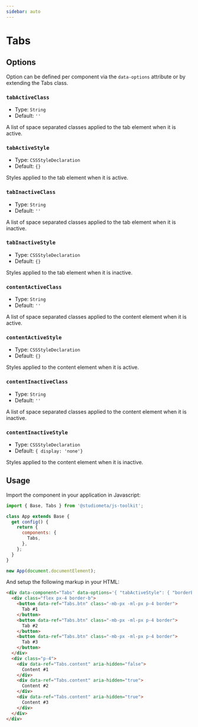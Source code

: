 ```yaml
---
sidebar: auto
---
```


# Tabs

## Options

Option can be defined per component via the `data-options` attribute or by extending the Tabs class.

### `tabActiveClass`

- Type: `String`
- Default: `''`

A list of space separated classes applied to the tab element when it is active.

### `tabActiveStyle`

- Type: `CSSStyleDeclaration`
- Default: `{}`

Styles applied to the tab element when it is active.

### `tabInactiveClass`

- Type: `String`
- Default: `''`

A list of space separated classes applied to the tab element when it is inactive.

### `tabInactiveStyle`

- Type: `CSSStyleDeclaration`
- Default: `{}`

Styles applied to the tab element when it is inactive.

### `contentActiveClass`

- Type: `String`
- Default: `''`

A list of space separated classes applied to the content element when it is active.

### `contentActiveStyle`

- Type: `CSSStyleDeclaration`
- Default: `{}`

Styles applied to the content element when it is active.

### `contentInactiveClass`

- Type: `String`
- Default: `''`

A list of space separated classes applied to the content element when it is inactive.

### `contentInactiveStyle`

- Type: `CSSStyleDeclaration`
- Default: ```{ display: 'none'}```

Styles applied to the content element when it is inactive.

## Usage

Import the component in your application in Javascript:

```js
import { Base, Tabs } from '@studiometa/js-toolkit';

class App extends Base {
  get config() {
    return {
      components: {
        Tabs,
      },
    };
  }
}

new App(document.documentElement);
```

And setup the following markup in your HTML:

```html
<div data-component="Tabs" data-options='{ "tabActiveStyle": { "borderBottomColor": "#fff" } }'>
  <div class="flex px-4 border-b">
    <button data-ref="Tabs.btn" class="-mb-px -ml-px p-4 border">
      Tab #1
    </button>
    <button data-ref="Tabs.btn" class="-mb-px -ml-px p-4 border">
      Tab #2
    </button>
    <button data-ref="Tabs.btn" class="-mb-px -ml-px p-4 border">
      Tab #3
    </button>
  </div>
  <div class="p-4">
    <div data-ref="Tabs.content" aria-hidden="false">
      Content #1
    </div>
    <div data-ref="Tabs.content" aria-hidden="true">
      Content #2
    </div>
    <div data-ref="Tabs.content" aria-hidden="true">
      Content #3
    </div>
  </div>
</div>
```
